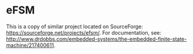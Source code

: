 # eFSM
This is a copy of similar project located on SourceForge: https://sourceforge.net/projects/efsm/.
For documentation, see: http://www.drdobbs.com/embedded-systems/the-embedded-finite-state-machine/217400611.
